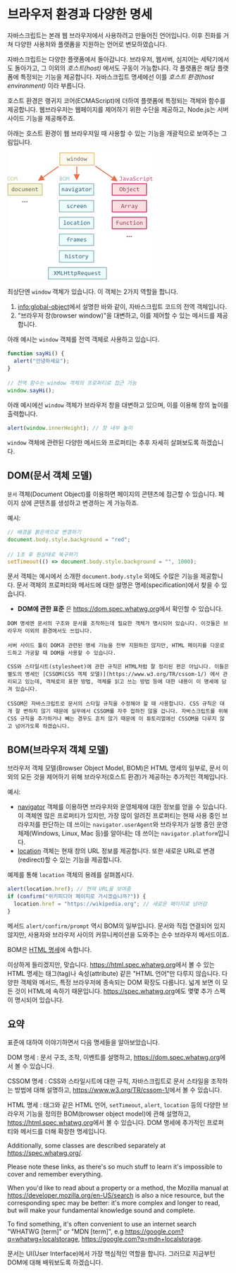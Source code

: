 # 브라우저 환경과 다양한 명세

자바스크립트는 본래 웹 브라우저에서 사용하려고 만들어진 언어입니다. 이후 진화를 거쳐 다양한 사용처와 플랫폼을 지원하는 언어로 변모하였습니다.   

자바스크립트는 다양한 플랫폼에서 돌아갑니다. 브라우저, 웹서버, 심지어는 세탁기에서도 돌아가고, 그 이외의 *호스트(host)* 에서도 구동이 가능합니다. 각 플랫폼은 해당 플랫폼에 특정되는 기능을 제공합니다. 자바스크립트 명세에선 이를 *호스트 환경(host environment)* 이라 부릅니다.

호스트 환경은 랭귀지 코어(ECMAScript)에 더하여 플랫폼에 특정되는 객체와 함수를 제공합니다. 웹브라우저는 웹페이지를 제어하기 위한 수단을 제공하고, Node.js는 서버 사이드 기능을 제공해주죠.

아래는 호스트 환경이 웹 브라우저일 때 사용할 수 있는 기능을 개괄적으로 보여주는 그림입니다.

![](windowObjects.png)

최상단엔 `window` 객체가 있습니다. 이 객체는 2가지 역할을 합니다.

1. <info:global-object>에서 설명한 바와 같이, 자바스크립트 코드의 전역 객체입니다. 
2. "브라우저 창(browser window)"을 대변하고, 이를 제어할 수 있는 메서드를 제공합니다.

아래 예시는 `window` 객체를 전역 객체로 사용하고 있습니다.

```js run
function sayHi() {
  alert("안녕하세요");
}

// 전역 함수는 window 객체의 프로퍼티로 접근 가능
window.sayHi();
```

아래 예시에선 `window` 객체가 브라우저 창을 대변하고 있으며, 이를 이용해 창의 높이를 출력합니다.

```js run
alert(window.innerHeight); // 창 내부 높이
```

`window` 객체에 관련된 다양한 메서드와 프로퍼티는 추후 자세히 살펴보도록 하겠습니다.

## DOM(문서 객체 모델)

`문서` 객체(Document Object)를 이용하면 페이지의 콘텐츠에 접근할 수 있습니다. 페이지 상에 콘텐츠를 생성하고 변경하는 게 가능하죠.

예시:
```js run
// 배경을 붉은색으로 변경하기
document.body.style.background = "red";

// 1초 후 원상태로 복구하기
setTimeout(() => document.body.style.background = "", 1000);
```

문서 객체는 예시에서 소개한 `document.body.style` 외에도 수많은 기능을 제공합니다. 문서 객체의 프로퍼티와 메서드에 대한 설명은 명세(specification)에서 찾을 수 있습니다.

- **DOM에 관한 표준** 은 <https://dom.spec.whatwg.org>에서 확인할 수 있습니다.

```smart header="DOM은 브라우저에서만 쓰이지 않습니다."
DOM 명세엔 문서의 구조와 문서를 조작하는데 필요한 객체가 명시되어 있습니다. 이것들은 브라우저 이외의 환경에서도 쓰입니다.

서버 사이드 툴이 DOM과 관련된 명세 기능을 전부 지원하진 않지만, HTML 페이지를 다운로드하고 가공할 때 DOM을 사용할 수 있습니다.
```

```smart header="스타일을 위한 CSSOM"
CSS와 스타일시트(stylesheet)에 관한 규칙은 HTML처럼 잘 정리된 편은 아닙니다. 이들은 별도의 명세인 [CSSOM(CSS 객체 모델)](https://www.w3.org/TR/cssom-1/) 에서 관리되고 있는데, 객체로의 표현 방법, 객체를 읽고 쓰는 방법 등에 대한 내용이 이 명세에 담겨 있습니다.

CSSOM은 자바스크립트로 문서의 스타일 규칙을 수정해야 할 때 사용합니다. CSS 규칙은 대개 잘 변하지 않기 때문에 실무에서 CSSOM를 자주 접하진 않을 겁니다. 자바스크립트를 위해 CSS 규칙을 추가하거나 빼는 경우도 흔치 않기 때문에 이 튜토리얼에선 CSSOM을 다루지 않고 넘어가도록 하겠습니다. 
```

## BOM(브라우저 객체 모델)

브라우저 객체 모델(Browser Object Model, BOM)은 HTML 명세의 일부로, 문서 이외의 모든 것을 제어하기 위해 브라우저(호스트 환경)가 제공하는 추가적인 객체입니다.

예시:

- [navigator](mdn:api/Window/navigator) 객체를 이용하면 브라우저와 운영체제에 대한 정보를 얻을 수 있습니다. 이 객체엔 많은 프로퍼티가 있지만, 가장 많이 알려진 프로퍼티는 현재 사용 중인 브라우저를 판단하는 데 쓰이는 `navigator.userAgent`와 브라우저가 실행 중인 운영체제(Windows, Linux, Mac 등)를 알아내는 데 쓰이는 `navigator.platform`입니다.  
- [location](mdn:api/Window/location) 객체는 현재 창의 URL 정보를 제공합니다. 또한 새로운 URL로 변경(redirect)할 수 있는 기능을 제공합니다.

예제를 통해 `location` 객체의 용례를 살펴봅시다.

```js run
alert(location.href); // 현재 URL을 보여줌
if (confirm("위키피디아 페이지로 가시겠습니까?")) {
  location.href = "https://wikipedia.org"; // 새로운 페이지로 넘어감
}
```

메서드 `alert/confirm/prompt` 역시 BOM의 일부입니다. 문서와 직접 연결되어 있지 않지만, 사용자와 브라우저 사이의 커뮤니케이션을 도와주는 순수 브라우저 메서드이죠.  

BOM은 [HTML 명세](https://html.spec.whatwg.org)에 속합니다.

이상하게 들리겠지만, 맞습니다. <https://html.spec.whatwg.org>에서 볼 수 있는 HTML 명세는 태그(tag)나 속성(attribute) 같은 "HTML 언어"만 다루지 않습니다. 다양한 객체와 메서드, 특정 브라우저에 종속되는 DOM 확장도 다룹니다. 넓게 보면 이 모든 것이 HTML에 속하기 때문입니다. <https://spec.whatwg.org>에도 몇몇 추가 스펙이 명시되어 있습니다.

## 요약

표준에 대하여 이야기하면서 다음 명세들을 알아보았습니다.

DOM 명세
: 문서 구조, 조작, 이벤트를 설명하고, <https://dom.spec.whatwg.org>에서 볼 수 있습니다.

CSSOM 명세
: CSS와 스타일시트에 대한 규칙, 자바스크립트로 문서 스타일을 조작하는 방법에 대해 설명하고, <https://www.w3.org/TR/cssom-1/>에서 볼 수 있습니다.

HTML 명세
: 태그와 같은 HTML 언어, `setTimeout`, `alert`, `location` 등의 다양한 브라우저 기능을 정의한 BOM(browser object model)에 관해 설명하고, <https://html.spec.whatwg.org>에서 볼 수 있습니다. DOM 명세에 추가적인 프로퍼티와 메서드를 더해 확장한 명세입니다.

Additionally, some classes are described separately at <https://spec.whatwg.org/>.

Please note these links, as there's so much stuff to learn it's impossible to cover and remember everything.

When you'd like to read about a property or a method, the Mozilla manual at <https://developer.mozilla.org/en-US/search> is also a nice resource, but the corresponding spec may be better: it's more complex and longer to read, but will make your fundamental knowledge sound and complete.

To find something, it's often convenient to use an internet search "WHATWG [term]" or "MDN [term]", e.g <https://google.com?q=whatwg+localstorage>, <https://google.com?q=mdn+localstorage>.

문서는 UI(User Interface)에서 가장 핵심적인 역할을 합니다. 그러므로 지금부턴 DOM에 대해 배워보도록 하겠습니다.
